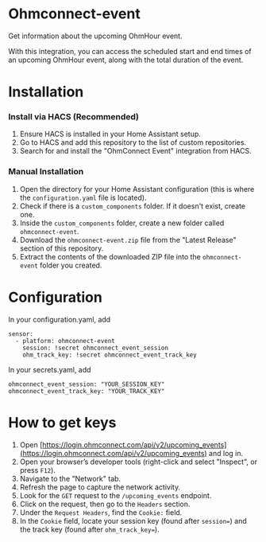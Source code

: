 # Ohmconnect-event
Get information about the upcoming OhmHour event.

With this integration, you can access the scheduled start and end times of an upcoming OhmHour event, along with the total duration of the event.

# Installation

### Install via HACS (Recommended)

1. Ensure HACS is installed in your Home Assistant setup.
2. Go to HACS and add this repository to the list of custom repositories.
3. Search for and install the "OhmConnect Event" integration from HACS.

### Manual Installation

1. Open the directory for your Home Assistant configuration (this is where the `configuration.yaml` file is located).
2. Check if there is a `custom_components` folder. If it doesn't exist, create one.
3. Inside the `custom_components` folder, create a new folder called `ohmconnect-event`.
4. Download the `ohmconnect-event.zip` file from the "Latest Release" section of this repository.
5. Extract the contents of the downloaded ZIP file into the `ohmconnect-event` folder you created.

# Configuration
In your configuration.yaml, add
````
sensor:
  - platform: ohmconnect-event
    session: !secret ohmconnect_event_session
    ohm_track_key: !secret ohmconnect_event_track_key
````
In your secrets.yaml, add
```
ohmconnect_event_session: "YOUR_SESSION_KEY"
ohmconnect_event_track_key: "YOUR_TRACK_KEY"
```

# How to get keys
1. Open [https://login.ohmconnect.com/api/v2/upcoming_events](https://login.ohmconnect.com/api/v2/upcoming_events) and log in.
2. Open your browser’s developer tools (right-click and select "Inspect", or press `F12`).
3. Navigate to the "Network" tab.
4. Refresh the page to capture the network activity.
5. Look for the `GET` request to the `/upcoming_events` endpoint.
6. Click on the request, then go to the `Headers` section.
7. Under the `Request Headers`, find the `Cookie:` field.
8. In the `Cookie` field, locate your session key (found after `session=`) and the track key (found after `ohm_track_key=`).

